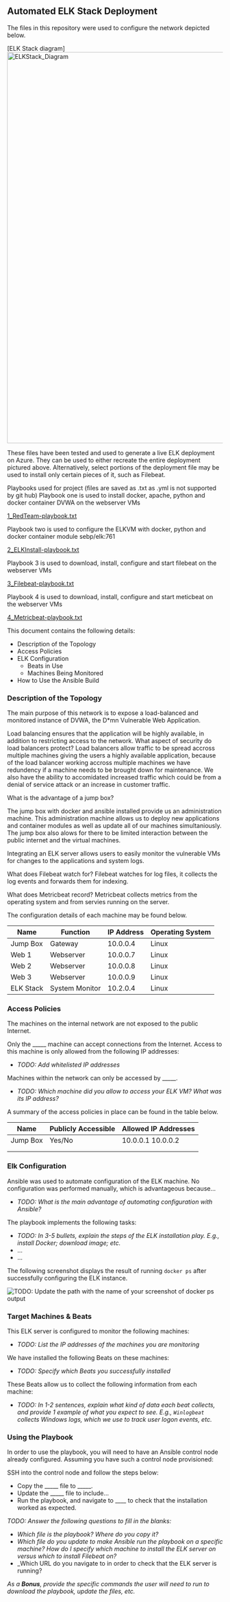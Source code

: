 

## Automated ELK Stack Deployment

The files in this repository were used to configure the network depicted below.

[ELK Stack diagram] <img width="913" alt="ELKStack_Diagram" src="https://user-images.githubusercontent.com/76796692/118374123-659e8780-b588-11eb-82a5-9a199170fb83.PNG">
>

These files have been tested and used to generate a live ELK deployment on Azure. They can be used to either recreate the entire deployment pictured above. Alternatively, select portions of the deployment file may be used to install only certain pieces of it, such as Filebeat.

  Playbooks used for project (files are saved as .txt as .yml is not supported by git hub)
  Playbook one is used to install docker, apache, python and docker container DVWA on the webserver VMs
  
[1_RedTeam-playbook.txt](https://github.com/ahoward93/ElkStackProject1/files/6488011/1_RedTeam-playbook.txt)
  
  Playbook two is used to configure the ELKVM with docker, python and docker container module sebp/elk:761
  
[2_ELKInstall-playbook.txt](https://github.com/ahoward93/ElkStackProject1/files/6488013/2_ELKInstall-playbook.txt)
  
  Playbook 3 is used to download, install, configure and start filebeat on the webserver VMs 

[3_Filebeat-playbook.txt](https://github.com/ahoward93/ElkStackProject1/files/6488014/3_Filebeat-playbook.txt)
  
  Playbook 4 is used to download, install, configure and start meticbeat on the webserver VMs 

[4_Metricbeat-playbook.txt](https://github.com/ahoward93/ElkStackProject1/files/6488015/4_Metricbeat-playbook.txt)
 
  

This document contains the following details:
- Description of the Topology
- Access Policies
- ELK Configuration
  - Beats in Use
  - Machines Being Monitored
- How to Use the Ansible Build


### Description of the Topology

The main purpose of this network is to expose a load-balanced and monitored instance of DVWA, the D*mn Vulnerable Web Application.

Load balancing ensures that the application will be highly available, in addition to restricting access to the network.
What aspect of security do load balancers protect? 
Load balancers allow traffic to be spread accross multiple machines giving the users a highly available application, because of the load balancer working accross multiple machines we have redundency if a machine needs to be brought down for maintenance.   We also have the ability to accomidated increased traffic which could be from a denial of service attack or an increase in customer traffic.  

What is the advantage of a jump box?

The jump box with docker and ansible installed provide us an administration machine.  This administration machine allows us to deploy new applications and container modules as well as update all of our machines simultaniously.  The jump box also alows for there to be limited interaction between the public internet and the virtual machines. 



Integrating an ELK server allows users to easily monitor the vulnerable VMs for changes to the applications and system logs.

What does Filebeat watch for?  Filebeat watches for log files, it collects the log events and forwards them for indexing. 

What does Metricbeat record? Metricbeat collects metrics from the operating system and from servies running on the server. 

The configuration details of each machine may be found below.

| Name      | Function       | IP Address | Operating System |
|---------- |--------------- |------------|------------------|
| Jump Box  | Gateway        | 10.0.0.4   | Linux            |
| Web 1     | Webserver      | 10.0.0.7   | Linux            |
| Web 2     | Webserver      | 10.0.0.8   | Linux            |
| Web 3     | Webserver      | 10.0.0.9   | Linux            |
| ELK Stack | System Monitor | 10.2.0.4   | Linux            |

### Access Policies

The machines on the internal network are not exposed to the public Internet. 

Only the _____ machine can accept connections from the Internet. Access to this machine is only allowed from the following IP addresses:
- _TODO: Add whitelisted IP addresses_

Machines within the network can only be accessed by _____.
- _TODO: Which machine did you allow to access your ELK VM? What was its IP address?_

A summary of the access policies in place can be found in the table below.

| Name     | Publicly Accessible | Allowed IP Addresses |
|----------|---------------------|----------------------|
| Jump Box | Yes/No              | 10.0.0.1 10.0.0.2    |
|          |                     |                      |
|          |                     |                      |

### Elk Configuration

Ansible was used to automate configuration of the ELK machine. No configuration was performed manually, which is advantageous because...
- _TODO: What is the main advantage of automating configuration with Ansible?_

The playbook implements the following tasks:
- _TODO: In 3-5 bullets, explain the steps of the ELK installation play. E.g., install Docker; download image; etc._
- ...
- ...

The following screenshot displays the result of running `docker ps` after successfully configuring the ELK instance.

![TODO: Update the path with the name of your screenshot of docker ps output](Images/docker_ps_output.png)

### Target Machines & Beats
This ELK server is configured to monitor the following machines:
- _TODO: List the IP addresses of the machines you are monitoring_

We have installed the following Beats on these machines:
- _TODO: Specify which Beats you successfully installed_

These Beats allow us to collect the following information from each machine:
- _TODO: In 1-2 sentences, explain what kind of data each beat collects, and provide 1 example of what you expect to see. E.g., `Winlogbeat` collects Windows logs, which we use to track user logon events, etc._

### Using the Playbook
In order to use the playbook, you will need to have an Ansible control node already configured. Assuming you have such a control node provisioned: 

SSH into the control node and follow the steps below:
- Copy the _____ file to _____.
- Update the _____ file to include...
- Run the playbook, and navigate to ____ to check that the installation worked as expected.

_TODO: Answer the following questions to fill in the blanks:_
- _Which file is the playbook? Where do you copy it?_
- _Which file do you update to make Ansible run the playbook on a specific machine? How do I specify which machine to install the ELK server on versus which to install Filebeat on?_
- _Which URL do you navigate to in order to check that the ELK server is running?

_As a **Bonus**, provide the specific commands the user will need to run to download the playbook, update the files, etc._
